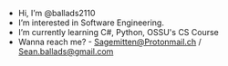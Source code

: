 - Hi, I’m @ballads2110
- I’m interested in Software Engineering.
- I’m currently learning C#, Python, OSSU's CS Course
- Wanna reach me? - Sagemitten@Protonmail.ch / Sean.ballads@gmail.com

<!---
ballads2110/ballads2110 is a ✨ special ✨ repository because its `README.md` (this file) appears on your GitHub profile.
You can click the Preview link to take a look at your changes.
--->
